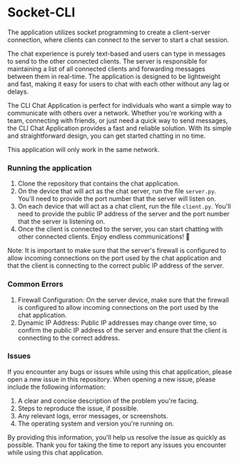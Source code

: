 # Socket-CLI
The application utilizes socket programming to create a client-server connection, where clients can connect to the server to start a chat session.

The chat experience is purely text-based and users can type in messages to send to the other connected clients. The server is responsible for maintaining a list of all connected clients and forwarding messages between them in real-time. The application is designed to be lightweight and fast, making it easy for users to chat with each other without any lag or delays.

The CLI Chat Application is perfect for individuals who want a simple way to communicate with others over a network. Whether you're working with a team, connecting with friends, or just need a quick way to send messages, the CLI Chat Application provides a fast and reliable solution. With its simple and straightforward design, you can get started chatting in no time.

This application will only work in the same network.

### Running the application
1. Clone the repository that contains the chat application.
2. On the device that will act as the chat server, run the file ```server.py```. You'll need to provide the port number that the server will listen on.
3. On each device that will act as a chat client, run the file ```client.py```. You'll need to provide the public IP address of the server and the port number that the server is listening on.
4. Once the client is connected to the server, you can start chatting with other connected clients. Enjoy endless communications! 💬

Note: It is important to make sure that the server's firewall is configured to allow incoming connections on the port used by the chat application and that the client is connecting to the correct public IP address of the server.

### Common Errors
1. Firewall Configuration: On the server device, make sure that the firewall is configured to allow incoming connections on the port used by the chat application.
2. Dynamic IP Address: Public IP addresses may change over time, so confirm the public IP address of the server and ensure that the client is connecting to the correct address.

### Issues

If you encounter any bugs or issues while using this chat application, please open a new issue in this repository. When opening a new issue, please include the following information:

1. A clear and concise description of the problem you're facing.  
2. Steps to reproduce the issue, if possible.  
3. Any relevant logs, error messages, or screenshots.  
4. The operating system and version you're running on.  

By providing this information, you'll help us resolve the issue as quickly as possible. Thank you for taking the time to report any issues you encounter while using this chat application.






